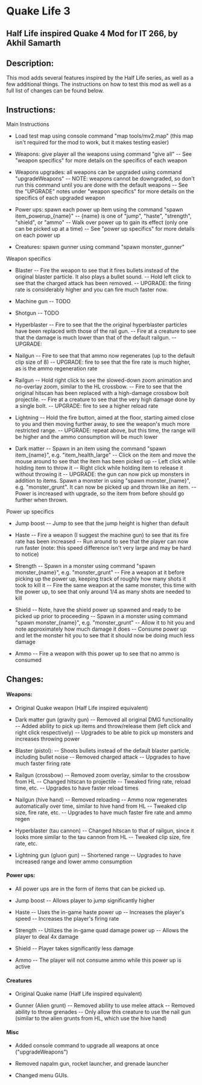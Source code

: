 # Quake Life 3 #
## Half Life inspired Quake 4 Mod for IT 266, by Akhil Samarth ##

## Description: 
This mod adds several features inspired by the Half Life series, as well as a few additional things. The instructions on how to test this mod as well as a full list of changes can be found below.

## Instructions:

Main Instructions

 - Load test map using console command "map tools/mv2.map" (this map isn't required for the mod to work, but it makes testing easier)
 
 - Weapons: give player all the weapons using command "give all"
 -- See "weapon specifics" for more details on the specifics of each weapon

- Weapons upgrades: all weapons can be upgraded using command "upgradeWeapons"
-- NOTE: weapons cannot be downgraded, so don't run this command until you are done with the default weapons
-- See the "UPGRADE" notes under "weapon specifics" for more details on the specifics of each upgraded weapon

- Power ups: spawn each power up item using the command "spawn item_powerup_{name}"
-- {name} is one of "jump", "haste", "strength", "shield", or "ammo"
-- Walk over power up to gain its effect (only one can be picked up at a time)
-- See "power up specifics" for more details on each power up

- Creatures: spawn gunner using command "spawn monster_gunner"

Weapon specifics

- Blaster
-- Fire the weapon to see that it fires bullets instead of the original blaster particle. It also plays a bullet sound.
-- Hold left click to see that the charged attack has been removed.
-- UPGRADE: the firing rate is considerably higher and you can fire much faster now.

- Machine gun
-- TODO

- Shotgun
-- TODO

- Hyperblaster
-- Fire to see that the the original hyperblaster particles have been replaced with those of the rail gun.
-- Fire at a creature to see that the damage is much lower than that of the default railgun.
-- UPGRADE:

- Nailgun
-- Fire to see that that ammo now regenerates (up to the default clip size of 8)
-- UPGRADE: fire to see that the fire rate is much higher, as is the ammo regeneration rate

- Railgun
-- Hold right click to see the slowed-down zoom animation and no-overlay zoom, similar to the HL crossbow.
-- Fire to see that the original hitscan has been replaced with a high-damage crossbow bolt projectile.
-- Fire at a creature to see that the very high damage done by a single bolt.
-- UPGRADE: fire to see a higher reload rate

- Lightning
-- Hold the fire button, aimed at the floor, starting aimed close to you and then moving further away, to see the weapon's much more restricted range.
-- UPGRADE: repeat above, but this time, the range will be higher and the ammo consumption will be much lower

- Dark matter
-- Spawn in an item using the command "spawn item_{name}", e.g. "item_health_large"
-- Click on the item and move the mouse around to see that the item has been picked up
-- Left click while holding item to throw it
-- Right click while holding item to release it without throwing it
-- UPGRADE: the gun can now pick up monsters in addition to items. Spawn a monster in using "spawn monster_{name}", e.g. "monster_grunt". It can now be picked up and thrown like an item.
-- Power is increased with upgrade, so the item from before should go further when thrown.

Power up specifics

- Jump boost
-- Jump to see that the jump height is higher than default

- Haste
-- Fire a weapon (I suggest the machine gun) to see that its fire rate has been increased
-- Run around to see that the player can now run faster (note: this speed difference isn't very large and may be hard to notice)

- Strength
-- Spawn in a monster using command "spawn monster_{name}", e.g. "monster_grunt"
-- Fire a weapon at it before picking up the power up, keeping track of roughly how many shots it took to kill it
-- Fire the same weapon at the same monster, this time with the power up, to see that only around 1/4 as many shots are needed to kill

- Shield
-- Note, have the shield power up spawned and ready to be picked up prior to proceeding
-- Spawn in a monster using command "spawn monster_{name}", e.g. "monster_grunt"
-- Allow it to hit you and note approximately how much damage it does
-- Consume power up and let the monster hit you to see that it should now be doing much less damage

- Ammo
-- Fire a weapon with this power up to see that no ammo is consumed

## Changes:

#### Weapons:

- Original Quake weapon (Half Life inspired equivalent)

- Dark matter gun (gravity gun)
-- Removed all original DMG functionality
-- Added ability to pick up items and throw/release them (left click and right click respectively)
-- Upgrades to be able to pick up monsters and increases throwing power

- Blaster (pistol):
-- Shoots bullets instead of the default blaster particle, including bullet noise
-- Removed charged attack
-- Upgrades to have much faster firing rate

- Railgun (crossbow)
-- Removed zoom overlay, similar to the crossbow from HL
-- Changed hitscan to projectile
-- Tweaked firing rate, reload time, etc.
-- Upgrades to have faster reload times

- Nailgun (hive hand)
-- Removed reloading
-- Ammo now regenerates automatically over time, similar to hive hand from HL
-- Tweaked clip size, fire rate, etc.
-- Upgrades to have much faster fire rate and ammo regen

- Hyperblaster (tau cannon)
-- Changed hitscan to that of railgun, since it looks more similar to the tau cannon from HL
-- Tweaked clip size, fire rate, etc.

- Lightning gun (gluon gun)
-- Shortened range
-- Upgrades to have increased range and lower ammo consumption

#### Power ups:

- All power ups are in the form of items that can be picked up.

- Jump boost
-- Allows player to jump significantly higher

- Haste
-- Uses the in-game haste power up
-- Increases the player's speed
-- Increases the player's firing rate

- Strength
-- Utilizes the in-game quad damage power up
-- Allows the player to deal 4x damage

- Shield
-- Player takes significantly less damage

- Ammo
-- The player will not consume ammo while this power up is active

#### Creatures

- Original Quake name (Half Life inspired equivalent)

- Gunner (Alien grunt)
-- Removed ability to use melee attack
-- Removed ability to throw grenades
-- Only allow this creature to use the nail gun (similar to the alien grunts from HL, which use the hive hand)

#### Misc

- Added console command to upgrade all weapons at once ("upgradeWeapons") 

- Removed napalm gun, rocket launcher, and grenade launcher

- Changed menu GUIs.
